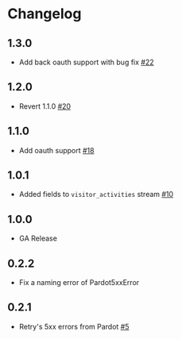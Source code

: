 # Changelog

## 1.3.0
  * Add back oauth support with bug fix [#22](https://github.com/singer-io/tap-pardot/pull/22)

## 1.2.0
  * Revert 1.1.0 [#20](https://github.com/singer-io/tap-pardot/pull/20)

## 1.1.0
  * Add oauth support [#18](https://github.com/singer-io/tap-pardot/pull/18)

## 1.0.1
  * Added fields to `visitor_activities` stream [#10](https://github.com/singer-io/tap-pardot/pull/10)

## 1.0.0
  * GA Release

## 0.2.2
  * Fix a naming error of Pardot5xxError

## 0.2.1
  * Retry's 5xx errors from Pardot [#5](https://github.com/singer-io/tap-pardot/pull/5)
